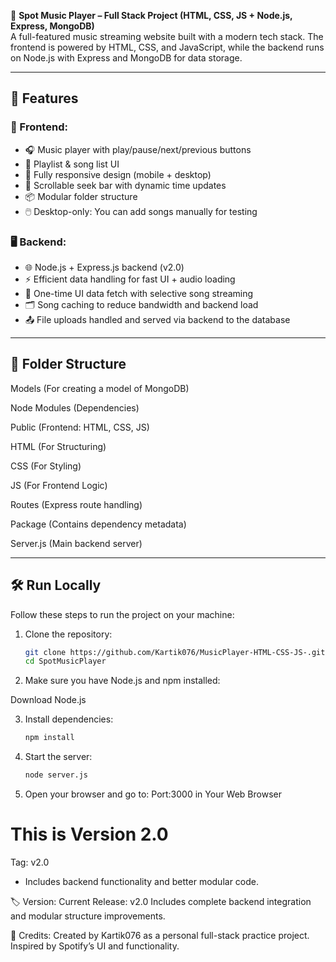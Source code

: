 🎵 **Spot Music Player – Full Stack Project (HTML, CSS, JS + Node.js, Express, MongoDB)**  
A full-featured music streaming website built with a modern tech stack. The frontend is powered by HTML, CSS, and JavaScript, while the backend runs on Node.js with Express and MongoDB for data storage.

---

## 🚀 Features


### 🎨 Frontend:
- 🎧 Music player with play/pause/next/previous buttons
- 📃 Playlist & song list UI
- 📱 Fully responsive design (mobile + desktop)
- 🔁 Scrollable seek bar with dynamic time updates
- 📦 Modular folder structure
- 🖱️ Desktop-only: You can add songs manually for testing

### 🖥️ Backend:
- 🌐 Node.js + Express.js backend (v2.0)
- ⚡ Efficient data handling for fast UI + audio loading
- 🎯 One-time UI data fetch with selective song streaming
- 🗂️ Song caching to reduce bandwidth and backend load
- 📤 File uploads handled and served via backend to the database

---

## 📁 Folder Structure

Models (For creating a model of MongoDB)

Node Modules (Dependencies)

Public (Frontend: HTML, CSS, JS)

HTML (For Structuring)

CSS (For Styling)

JS (For Frontend Logic)

Routes (Express route handling)

Package (Contains dependency metadata)

Server.js (Main backend server)



---

## 🛠️ Run Locally

Follow these steps to run the project on your machine:

1. Clone the repository:
   ```bash
   git clone https://github.com/Kartik076/MusicPlayer-HTML-CSS-JS-.git
   cd SpotMusicPlayer
2. Make sure you have Node.js and npm installed:

Download Node.js

3. Install dependencies:
   ```bash
   npm install
   
5. Start the server:
   ```bash
   node server.js
   
6. Open your browser and go to:
   Port:3000 in Your Web Browser

# This is Version 2.0 
Tag: v2.0

- Includes backend functionality and better modular code.

🏷️ Version:
Current Release: v2.0
Includes complete backend integration and modular structure improvements.


🙌 Credits:
Created by Kartik076 as a personal full-stack practice project.
Inspired by Spotify’s UI and functionality.
